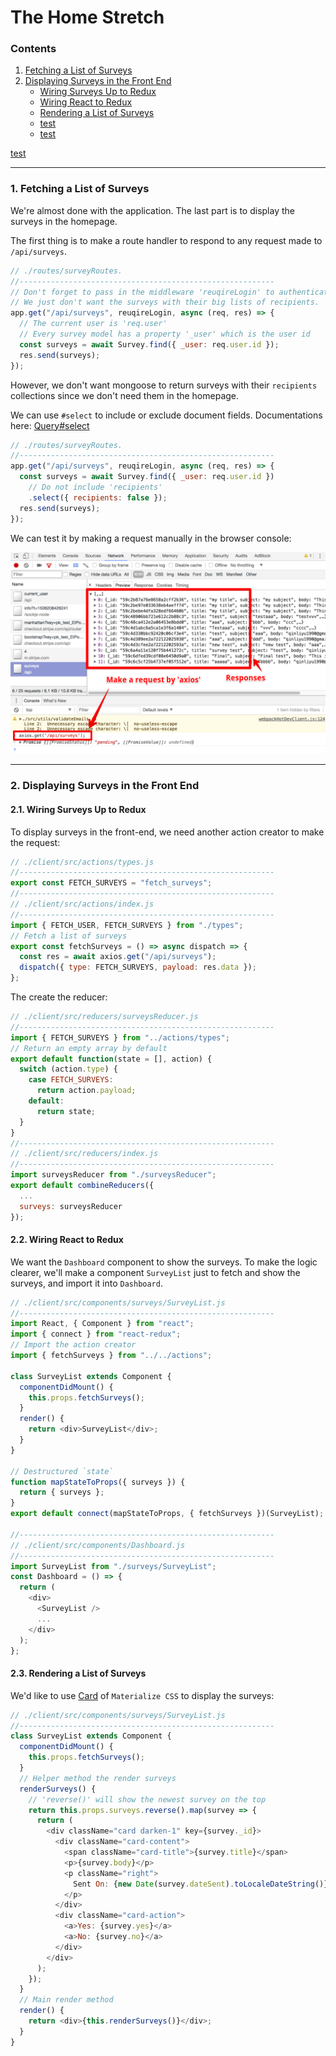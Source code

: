 # The Home Stretch

### Contents

1. [Fetching a List of Surveys](#)
2. [Displaying Surveys in the Front End](#)
    * [Wiring Surveys Up to Redux](#)
    * [Wiring React to Redux](#)
    * [Rendering a List of Surveys](#)
    * [test](#)
    * [test](#)


[test](#)

---

### 1. Fetching a List of Surveys

We're almost done with the application. The last part is to display the surveys in the homepage.

The first thing is to make a route handler to respond to any request made to `/api/surveys`.

```javascript
// ./routes/surveyRoutes.
//---------------------------------------------------------
// Don't forget to pass in the middleware 'reuqireLogin' to authenticate
// We just don't want the surveys with their big lists of recipients.
app.get("/api/surveys", reuqireLogin, async (req, res) => {
  // The current user is 'req.user'
  // Every survey model has a property '_user' which is the user id
  const surveys = await Survey.find({ _user: req.user.id });
  res.send(surveys);
});
```

However, we don't want mongoose to return surveys with their `recipients` collections since we don't need them in the homepage.

We can use `#select` to include or exclude document fields. Documentations here: [Query#select](http://mongoosejs.com/docs/api.html#query_Query-select)

```javascript
// ./routes/surveyRoutes.
//---------------------------------------------------------
app.get("/api/surveys", reuqireLogin, async (req, res) => {
  const surveys = await Survey.find({ _user: req.user.id })
    // Do not include 'recipients'
    .select({ recipients: false });
  res.send(surveys);
});
```

We can test it by making a request manually in the browser console:

![01](./images/14/14-01.png "01")

---

### 2. Displaying Surveys in the Front End

#### 2.1. Wiring Surveys Up to Redux

To display surveys in the front-end, we need another action creator to make the request:

```javascript
// ./client/src/actions/types.js
//---------------------------------------------------------
export const FETCH_SURVEYS = "fetch_surveys";
//---------------------------------------------------------
// ./client/src/actions/index.js
//---------------------------------------------------------
import { FETCH_USER, FETCH_SURVEYS } from "./types";
// Fetch a list of surveys
export const fetchSurveys = () => async dispatch => {
  const res = await axios.get("/api/surveys");
  dispatch({ type: FETCH_SURVEYS, payload: res.data });
};
```

The create the reducer:

```javascript
// ./client/src/reducers/surveysReducer.js
//---------------------------------------------------------
import { FETCH_SURVEYS } from "../actions/types";
// Return an empty array by default
export default function(state = [], action) {
  switch (action.type) {
    case FETCH_SURVEYS:
      return action.payload;
    default:
      return state;
  }
}
//---------------------------------------------------------
// ./client/src/reducers/index.js
//---------------------------------------------------------
import surveysReducer from "./surveysReducer";
export default combineReducers({
  ...
  surveys: surveysReducer
});
```

#### 2.2. Wiring React to Redux

We want the `Dashboard` component to show the surveys. To make the logic clearer, we'll make a component `SurveyList` just to fetch and show the surveys, and import it into `Dashboard`.

```javascript
// ./client/src/components/surveys/SurveyList.js
//---------------------------------------------------------
import React, { Component } from "react";
import { connect } from "react-redux";
// Import the action creator
import { fetchSurveys } from "../../actions";

class SurveyList extends Component {
  componentDidMount() {
    this.props.fetchSurveys();
  }
  render() {
    return <div>SurveyList</div>;
  }
}

// Destructured `state`
function mapStateToProps({ surveys }) {
  return { surveys };
}
export default connect(mapStateToProps, { fetchSurveys })(SurveyList);

//---------------------------------------------------------
// ./client/src/components/Dashboard.js
//---------------------------------------------------------
import SurveyList from "./surveys/SurveyList";
const Dashboard = () => {
  return (
    <div>
      <SurveyList />
      ...
    </div>
  );
};
```

#### 2.3. Rendering a List of Surveys

We'd like to use [Card](http://materializecss.com/cards.html) of `Materialize CSS` to display the surveys:

```javascript
// ./client/src/components/surveys/SurveyList.js
//---------------------------------------------------------
class SurveyList extends Component {
  componentDidMount() {
    this.props.fetchSurveys();
  }
  // Helper method the render surveys
  renderSurveys() {
    // 'reverse()' will show the newest survey on the top
    return this.props.surveys.reverse().map(survey => {
      return (
        <div className="card darken-1" key={survey._id}>
          <div className="card-content">
            <span className="card-title">{survey.title}</span>
            <p>{survey.body}</p>
            <p className="right">
              Sent On: {new Date(survey.dateSent).toLocaleDateString()}
            </p>
          </div>
          <div className="card-action">
            <a>Yes: {survey.yes}</a>
            <a>No: {survey.no}</a>
          </div>
        </div>
      );
    });
  }
  // Main render method
  render() {
    return <div>{this.renderSurveys()}</div>;
  }
}
```
